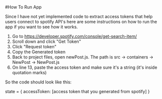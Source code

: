 #How To Run App

Since I have not yet implemented code to extract access tokens that help users connect to spotify API's here are some instructions on how to run the app if you want to see how it works.

1. Go to https://developer.spotify.com/console/get-search-item/
2. Scroll down and click "Get Token"
3. Click "Request token"
4. Copy the Generated token
5. Back to project files, open newPost.js. The path is src -> containers -> NewPost -> NewPost.js
6. On line 13, paste the access token and make sure it's a string (it's inside quotation marks)

So the code should look like this:

state = {
  accessToken: [access token that you generated from spotify]
}